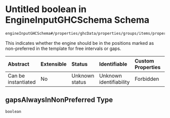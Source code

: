 # Untitled boolean in EngineInputGHCSchema Schema

```txt
engineInputGHCSchema#/properties/ghcData/properties/groups/items/properties/gapsAlwaysInNonPreferred
```

This indicates whether the engine should be in the positions marked as non-preferred in the template for free intervals or gaps.

| Abstract            | Extensible | Status         | Identifiable            | Custom Properties | Additional Properties | Access Restrictions | Defined In                                                        |
| :------------------ | :--------- | :------------- | :---------------------- | :---------------- | :-------------------- | :------------------ | :---------------------------------------------------------------- |
| Can be instantiated | No         | Unknown status | Unknown identifiability | Forbidden         | Allowed               | none                | [ghc.schema.json*](../out/ghc.schema.json "open original schema") |

## gapsAlwaysInNonPreferred Type

`boolean`
